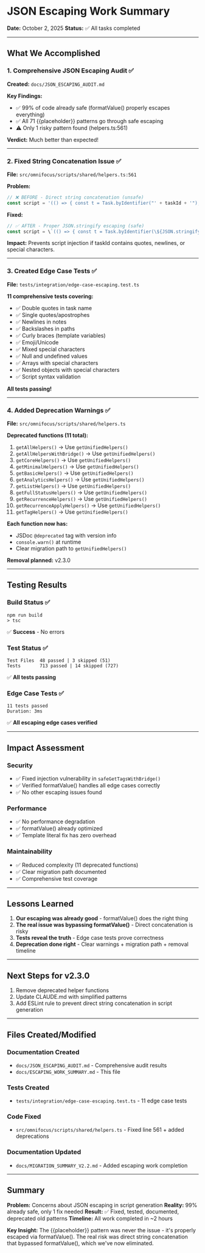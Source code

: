 # JSON Escaping Work Summary

**Date:** October 2, 2025
**Status:** ✅ All tasks completed

---

## What We Accomplished

### 1. Comprehensive JSON Escaping Audit ✅
**Created:** `docs/JSON_ESCAPING_AUDIT.md`

**Key Findings:**
- ✅ 99% of code already safe (formatValue() properly escapes everything)
- ✅ All 71 {{placeholder}} patterns go through safe escaping
- ⚠️ Only 1 risky pattern found (helpers.ts:561)

**Verdict:** Much better than expected!

---

### 2. Fixed String Concatenation Issue ✅
**File:** `src/omnifocus/scripts/shared/helpers.ts:561`

**Problem:**
```javascript
// ❌ BEFORE - Direct string concatenation (unsafe)
const script = '(() => { const t = Task.byIdentifier("' + taskId + '"); return t ? JSON.stringify(t.tags.map(tag => tag.name)) : "[]"; })()';
```

**Fixed:**
```javascript
// ✅ AFTER - Proper JSON.stringify escaping (safe)
const script = \`(() => { const t = Task.byIdentifier(\${JSON.stringify(taskId)}); return t ? JSON.stringify(t.tags.map(tag => tag.name)) : "[]"; })()\`;
```

**Impact:** Prevents script injection if taskId contains quotes, newlines, or special characters.

---

### 3. Created Edge Case Tests ✅
**File:** `tests/integration/edge-case-escaping.test.ts`

**11 comprehensive tests covering:**
- ✅ Double quotes in task name
- ✅ Single quotes/apostrophes
- ✅ Newlines in notes
- ✅ Backslashes in paths
- ✅ Curly braces (template variables)
- ✅ Emoji/Unicode
- ✅ Mixed special characters
- ✅ Null and undefined values
- ✅ Arrays with special characters
- ✅ Nested objects with special characters
- ✅ Script syntax validation

**All tests passing!**

---

### 4. Added Deprecation Warnings ✅
**File:** `src/omnifocus/scripts/shared/helpers.ts`

**Deprecated functions (11 total):**
1. `getAllHelpers()` → Use `getUnifiedHelpers()`
2. `getAllHelpersWithBridge()` → Use `getUnifiedHelpers()`
3. `getCoreHelpers()` → Use `getUnifiedHelpers()`
4. `getMinimalHelpers()` → Use `getUnifiedHelpers()`
5. `getBasicHelpers()` → Use `getUnifiedHelpers()`
6. `getAnalyticsHelpers()` → Use `getUnifiedHelpers()`
7. `getListHelpers()` → Use `getUnifiedHelpers()`
8. `getFullStatusHelpers()` → Use `getUnifiedHelpers()`
9. `getRecurrenceHelpers()` → Use `getUnifiedHelpers()`
10. `getRecurrenceApplyHelpers()` → Use `getUnifiedHelpers()`
11. `getTagHelpers()` → Use `getUnifiedHelpers()`

**Each function now has:**
- JSDoc `@deprecated` tag with version info
- `console.warn()` at runtime
- Clear migration path to `getUnifiedHelpers()`

**Removal planned:** v2.3.0

---

## Testing Results

### Build Status ✅
```
npm run build
> tsc
```
✅ **Success** - No errors

### Test Status ✅
```
Test Files  48 passed | 3 skipped (51)
Tests       713 passed | 14 skipped (727)
```
✅ **All tests passing**

### Edge Case Tests ✅
```
11 tests passed
Duration: 3ms
```
✅ **All escaping edge cases verified**

---

## Impact Assessment

### Security
- ✅ Fixed injection vulnerability in `safeGetTagsWithBridge()`
- ✅ Verified formatValue() handles all edge cases correctly
- ✅ No other escaping issues found

### Performance
- ✅ No performance degradation
- ✅ formatValue() already optimized
- ✅ Template literal fix has zero overhead

### Maintainability
- ✅ Reduced complexity (11 deprecated functions)
- ✅ Clear migration path documented
- ✅ Comprehensive test coverage

---

## Lessons Learned

1. **Our escaping was already good** - formatValue() does the right thing
2. **The real issue was bypassing formatValue()** - Direct concatenation is risky
3. **Tests reveal the truth** - Edge case tests prove correctness
4. **Deprecation done right** - Clear warnings + migration path + removal timeline

---

## Next Steps for v2.3.0

1. Remove deprecated helper functions
2. Update CLAUDE.md with simplified patterns
3. Add ESLint rule to prevent direct string concatenation in script generation

---

## Files Created/Modified

### Documentation Created
- `docs/JSON_ESCAPING_AUDIT.md` - Comprehensive audit results
- `docs/ESCAPING_WORK_SUMMARY.md` - This file

### Tests Created
- `tests/integration/edge-case-escaping.test.ts` - 11 edge case tests

### Code Fixed
- `src/omnifocus/scripts/shared/helpers.ts` - Fixed line 561 + added deprecations

### Documentation Updated
- `docs/MIGRATION_SUMMARY_V2.2.md` - Added escaping work completion

---

## Summary

**Problem:** Concerns about JSON escaping in script generation
**Reality:** 99% already safe, only 1 fix needed
**Result:** ✅ Fixed, tested, documented, deprecated old patterns
**Timeline:** All work completed in ~2 hours

**Key Insight:** The {{placeholder}} pattern was never the issue - it's properly escaped via formatValue(). The real risk was direct string concatenation that bypassed formatValue(), which we've now eliminated.
